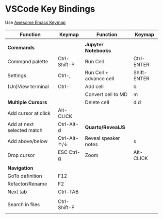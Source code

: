 # VSCode Key Bindings

Use [Awesome Emacs Keymap](https://marketplace.visualstudio.com/items?itemName=tuttieee.emacs-mcx)

| Function                      | Keymap                | Function                      | Keymap                |
|-------------------------------|-----------------------|-------------------------------|-----------------------|
|                               |                       |                               |                       |
| **Commands**                  |                       | **Jupyter Notebooks**         |                       |
| Command palette               | Ctrl-Shift-P          | Run Cell                      | Ctrl-ENTER            |
| Settings                      | Ctrl-,                | Run Cell + advance cell       | Shift-ENTER           |
| (Un)View terminal             | Ctrl-`                | Add cell                      | b                     |
|                               |                       | Convert cell to MD            | m                     |
| **Multiple Cursors**          |                       | Delete cell                   | d d                   |
| Add cursor at click           | Alt-CLICK             |                               |                       |
| Add at next selected match    | Ctrl-Alt-d            | **Quarto/RevealJS**           |                       |
| Add above/below               | Ctrl-Alt-&uarr;/&darr;| Reveal speaker notes          | s                     |
| Drop cursor                   | ESC Ctrl-g            | Zoom                          | Alt-CLICK             |
|                               |                       |
| **Navigation**                |                       |
| GoTo definition               | F12                   |
| Refactor/Rename               | F2                    |
| Next tab                      | Ctrl-TAB              |
|                               |                       |
| Search in files               | Ctrl-Shift-F          |
|                               |                       |










